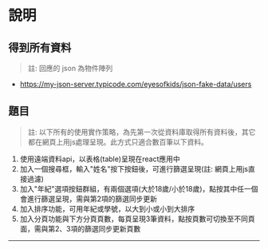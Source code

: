 # 說明

## 得到所有資料

> 註: 回應的 json 為物件陣列

- https://my-json-server.typicode.com/eyesofkids/json-fake-data/users

## 題目

> 註: 以下所有的使用實作策略，為先第一次從資料庫取得所有資料後，其它都在網頁上用js處理呈現。此方式只適合數百筆以下資料。

1. 使用遠端資料api，以表格(table)呈現在react應用中
2. 加入一個搜尋框，輸入"姓名"按下按鈕後，可進行篩選呈現(註: 網頁上用js直接過濾)
3. 加入"年紀"選項按鈕群組，有兩個選項(大於18歲/小於18歲)，點按其中任一個會進行篩選呈現，需與第2項的篩選同步更新
4. 加入排序功能，可用年紀或學號，以大到小或小到大排序
5. 加入分頁功能與下方分頁頁數，每頁呈現3筆資料，點按頁數可切換至不同頁面，需與第2、3項的篩選同步更新頁數

---

